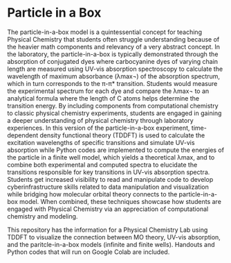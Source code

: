 # Particle in a Box
The particle-in-a-box model is a quintessential concept for teaching Physical Chemistry that students often struggle understanding because of the heavier math components and relevancy of a very abstract concept. In the laboratory, the particle-in-a-box is typically demonstrated through the absorption of conjugated dyes where carbocyanine dyes of varying chain length are measured using UV-vis absorption spectroscopy to calculate the wavelength of maximum absorbance (λmax¬) of the absorption spectrum, which in turn corresponds to the π-π* transition. Students would measure the experimental spectrum for each dye and compare the λmax¬ to an analytical formula where the length of C atoms helps determine the transition energy. By including components from computational chemistry to classic physical chemistry experiments, students are engaged in gaining a deeper understanding of physical chemistry through laboratory experiences. In this version of the particle-in-a-box experiment, time-dependent density functional theory (TDDFT) is used to calculate the excitation wavelengths of specific transitions and simulate UV-vis absorption while Python codes are implemented to compute the energies of the particle in a finite well model, which yields a theoretical λmax, and to combine both experimental and computed spectra to elucidate the transitions responsible for key transitions in UV-vis absorption spectra. Students get increased visibility to read and manipulate code to develop cyberinfrastructure skills related to data manipulation and visualization while bridging how molecular orbital theory connects to the particle-in-a-box model. When combined, these techniques showcase how students are engaged with Physical Chemistry via an appreciation of computational chemistry and modeling.

This repository has the information for a Physical Chemistry Lab using TDDFT to visualize the connection between MO theory, UV-vis absorption, and the paritcle-in-a-box models (infinite and finite wells). Handouts and Python codes that will run on Google Colab are included.
